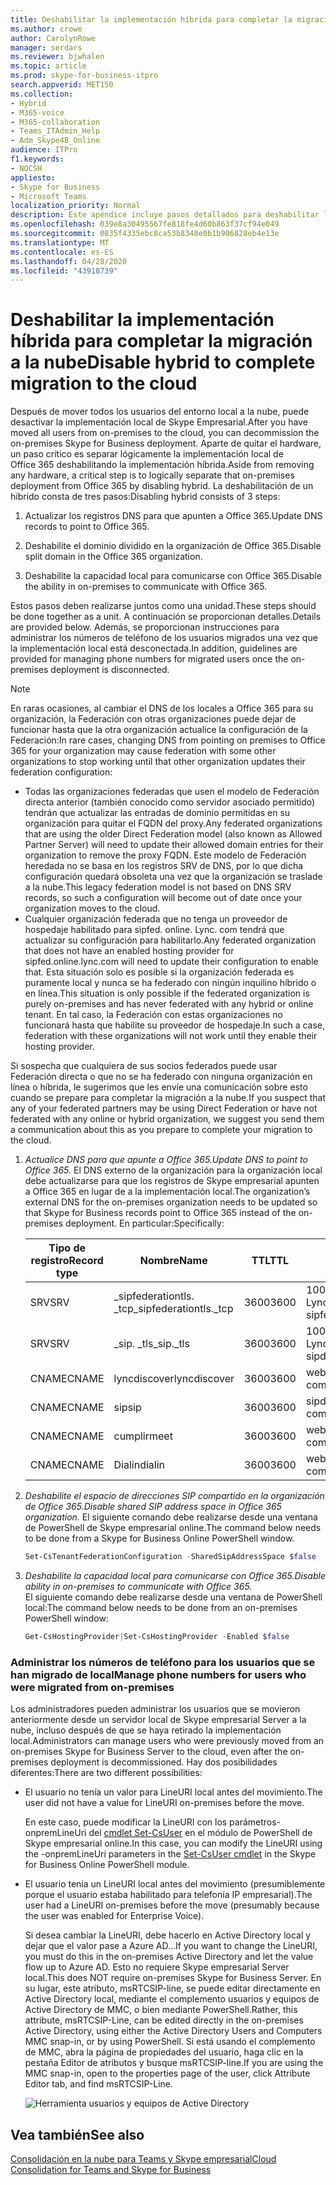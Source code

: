 ```yaml
---
title: Deshabilitar la implementación híbrida para completar la migración a la nube
ms.author: crowe
author: CarolynRowe
manager: serdars
ms.reviewer: bjwhalen
ms.topic: article
ms.prod: skype-for-business-itpro
search.appverid: MET150
ms.collection:
- Hybrid
- M365-voice
- M365-collaboration
- Teams_ITAdmin_Help
- Adm_Skype4B_Online
audience: ITPro
f1.keywords:
- NOCSH
appliesto:
- Skype for Business
- Microsoft Teams
localization_priority: Normal
description: Este apéndice incluye pasos detallados para deshabilitar la implementación híbrida como parte de la consolidación en la nube para Teams y Skype empresarial.
ms.openlocfilehash: 039e8a30495567fe818fe4d60b863f37cf94e049
ms.sourcegitcommit: 0835f4335ebc8ca53b8348e0b1b906828eb4e13e
ms.translationtype: MT
ms.contentlocale: es-ES
ms.lasthandoff: 04/28/2020
ms.locfileid: "43918739"
---
```

# <a name="disable-hybrid-to-complete-migration-to-the-cloud"></a><span data-ttu-id="caec8-103">Deshabilitar la implementación híbrida para completar la migración a la nube</span><span class="sxs-lookup"><span data-stu-id="caec8-103">Disable hybrid to complete migration to the cloud</span></span>

<span data-ttu-id="caec8-104">Después de mover todos los usuarios del entorno local a la nube, puede desactivar la implementación local de Skype Empresarial.</span><span class="sxs-lookup"><span data-stu-id="caec8-104">After you have moved all users from on-premises to the cloud, you can decommission the on-premises Skype for Business deployment.</span></span> <span data-ttu-id="caec8-105">Aparte de quitar el hardware, un paso crítico es separar lógicamente la implementación local de Office 365 deshabilitando la implementación híbrida.</span><span class="sxs-lookup"><span data-stu-id="caec8-105">Aside from removing any hardware, a critical step is to logically separate that on-premises deployment from Office 365 by disabling hybrid.</span></span> <span data-ttu-id="caec8-106">La deshabilitación de un híbrido consta de tres pasos:</span><span class="sxs-lookup"><span data-stu-id="caec8-106">Disabling hybrid consists of 3 steps:</span></span>

1. <span data-ttu-id="caec8-107">Actualizar los registros DNS para que apunten a Office 365.</span><span class="sxs-lookup"><span data-stu-id="caec8-107">Update DNS records to point to Office 365.</span></span>

2. <span data-ttu-id="caec8-108">Deshabilite el dominio dividido en la organización de Office 365.</span><span class="sxs-lookup"><span data-stu-id="caec8-108">Disable split domain in the Office 365 organization.</span></span>

3. <span data-ttu-id="caec8-109">Deshabilite la capacidad local para comunicarse con Office 365.</span><span class="sxs-lookup"><span data-stu-id="caec8-109">Disable the ability in on-premises to communicate with Office 365.</span></span>

<span data-ttu-id="caec8-110">Estos pasos deben realizarse juntos como una unidad.</span><span class="sxs-lookup"><span data-stu-id="caec8-110">These steps should be done together as a unit.</span></span> <span data-ttu-id="caec8-111">A continuación se proporcionan detalles.</span><span class="sxs-lookup"><span data-stu-id="caec8-111">Details are provided below.</span></span> <span data-ttu-id="caec8-112">Además, se proporcionan instrucciones para administrar los números de teléfono de los usuarios migrados una vez que la implementación local está desconectada.</span><span class="sxs-lookup"><span data-stu-id="caec8-112">In addition, guidelines are provided for managing phone numbers for migrated users once the on-premises deployment is disconnected.</span></span>

> [!Note] 
> <span data-ttu-id="caec8-113">En raras ocasiones, al cambiar el DNS de los locales a Office 365 para su organización, la Federación con otras organizaciones puede dejar de funcionar hasta que la otra organización actualice la configuración de la Federación:</span><span class="sxs-lookup"><span data-stu-id="caec8-113">In rare cases, changing DNS from pointing on premises to Office 365 for your organization may cause federation with some other organizations to stop working until that other organization updates their federation configuration:</span></span><ul><li>
<span data-ttu-id="caec8-114">Todas las organizaciones federadas que usen el modelo de Federación directa anterior (también conocido como servidor asociado permitido) tendrán que actualizar las entradas de dominio permitidas en su organización para quitar el FQDN del proxy.</span><span class="sxs-lookup"><span data-stu-id="caec8-114">Any federated organizations that are using the older Direct Federation model (also known as Allowed Partner Server) will need to update their allowed domain entries for their organization to remove the proxy FQDN.</span></span> <span data-ttu-id="caec8-115">Este modelo de Federación heredada no se basa en los registros SRV de DNS, por lo que dicha configuración quedará obsoleta una vez que la organización se traslade a la nube.</span><span class="sxs-lookup"><span data-stu-id="caec8-115">This legacy federation model is not based on DNS SRV records, so such a configuration will become out of date once your organization moves to the cloud.</span></span> </li><li><span data-ttu-id="caec8-116">Cualquier organización federada que no tenga un proveedor de hospedaje habilitado para sipfed. online. Lync. <span>com tendrá que actualizar su configuración para habilitarlo.</span><span class="sxs-lookup"><span data-stu-id="caec8-116">Any federated organization that does not have an enabled hosting provider for sipfed.online.lync.<span>com will need to update their configuration to enable that.</span></span> <span data-ttu-id="caec8-117">Esta situación solo es posible si la organización federada es puramente local y nunca se ha federado con ningún inquilino híbrido o en línea.</span><span class="sxs-lookup"><span data-stu-id="caec8-117">This situation is only possible if the federated organization is purely on-premises and has never federated with any hybrid or online tenant.</span></span> <span data-ttu-id="caec8-118">En tal caso, la Federación con estas organizaciones no funcionará hasta que habilite su proveedor de hospedaje.</span><span class="sxs-lookup"><span data-stu-id="caec8-118">In such a case, federation with these organizations will not work until they enable their hosting provider.</span></span></li></ul><span data-ttu-id="caec8-119">Si sospecha que cualquiera de sus socios federados puede usar Federación directa o que no se ha federado con ninguna organización en línea o híbrida, le sugerimos que les envíe una comunicación sobre esto cuando se prepare para completar la migración a la nube.</span><span class="sxs-lookup"><span data-stu-id="caec8-119">If you suspect that any of your federated partners may be using Direct Federation or have not federated with any online or hybrid organization, we suggest you send them a communication about this as you prepare to complete your migration to the cloud.</span></span>

1.  <span data-ttu-id="caec8-120">*Actualice DNS para que apunte a Office 365.*</span><span class="sxs-lookup"><span data-stu-id="caec8-120">*Update DNS to point to Office 365.*</span></span>
<span data-ttu-id="caec8-121">El DNS externo de la organización para la organización local debe actualizarse para que los registros de Skype empresarial apunten a Office 365 en lugar de a la implementación local.</span><span class="sxs-lookup"><span data-stu-id="caec8-121">The organization’s external DNS for the on-premises organization needs to be updated so that Skype for Business records point to Office 365 instead of the on-premises deployment.</span></span> <span data-ttu-id="caec8-122">En particular:</span><span class="sxs-lookup"><span data-stu-id="caec8-122">Specifically:</span></span>

    |<span data-ttu-id="caec8-123">Tipo de registro</span><span class="sxs-lookup"><span data-stu-id="caec8-123">Record type</span></span>|<span data-ttu-id="caec8-124">Nombre</span><span class="sxs-lookup"><span data-stu-id="caec8-124">Name</span></span>|<span data-ttu-id="caec8-125">TTL</span><span class="sxs-lookup"><span data-stu-id="caec8-125">TTL</span></span>|<span data-ttu-id="caec8-126">Valor</span><span class="sxs-lookup"><span data-stu-id="caec8-126">Value</span></span>|
    |---|---|---|---|
    |<span data-ttu-id="caec8-127">SRV</span><span class="sxs-lookup"><span data-stu-id="caec8-127">SRV</span></span>|<span data-ttu-id="caec8-128">_sipfederationtls. _tcp</span><span class="sxs-lookup"><span data-stu-id="caec8-128">_sipfederationtls._tcp</span></span>|<span data-ttu-id="caec8-129">3600</span><span class="sxs-lookup"><span data-stu-id="caec8-129">3600</span></span>|<span data-ttu-id="caec8-130">100 1 5061 sipfed. online. Lync. <span>com</span><span class="sxs-lookup"><span data-stu-id="caec8-130">100 1 5061 sipfed.online.lync.<span>com</span></span>|
    |<span data-ttu-id="caec8-131">SRV</span><span class="sxs-lookup"><span data-stu-id="caec8-131">SRV</span></span>|<span data-ttu-id="caec8-132">_sip. _tls</span><span class="sxs-lookup"><span data-stu-id="caec8-132">_sip._tls</span></span>|<span data-ttu-id="caec8-133">3600</span><span class="sxs-lookup"><span data-stu-id="caec8-133">3600</span></span>|<span data-ttu-id="caec8-134">100 1 443 sipdir. online. Lync. <span>com</span><span class="sxs-lookup"><span data-stu-id="caec8-134">100 1 443 sipdir.online.lync.<span>com</span></span>|
    |<span data-ttu-id="caec8-135">CNAME</span><span class="sxs-lookup"><span data-stu-id="caec8-135">CNAME</span></span>| <span data-ttu-id="caec8-136">lyncdiscover</span><span class="sxs-lookup"><span data-stu-id="caec8-136">lyncdiscover</span></span>|   <span data-ttu-id="caec8-137">3600</span><span class="sxs-lookup"><span data-stu-id="caec8-137">3600</span></span>|   <span data-ttu-id="caec8-138">webdir. online. Lync. <span>com</span><span class="sxs-lookup"><span data-stu-id="caec8-138">webdir.online.lync.<span>com</span></span>|
    |<span data-ttu-id="caec8-139">CNAME</span><span class="sxs-lookup"><span data-stu-id="caec8-139">CNAME</span></span>| <span data-ttu-id="caec8-140">sip</span><span class="sxs-lookup"><span data-stu-id="caec8-140">sip</span></span>|    <span data-ttu-id="caec8-141">3600</span><span class="sxs-lookup"><span data-stu-id="caec8-141">3600</span></span>|   <span data-ttu-id="caec8-142">sipdir. online. Lync. <span>com</span><span class="sxs-lookup"><span data-stu-id="caec8-142">sipdir.online.lync.<span>com</span></span>|
    |<span data-ttu-id="caec8-143">CNAME</span><span class="sxs-lookup"><span data-stu-id="caec8-143">CNAME</span></span>| <span data-ttu-id="caec8-144">cumplir</span><span class="sxs-lookup"><span data-stu-id="caec8-144">meet</span></span>|   <span data-ttu-id="caec8-145">3600</span><span class="sxs-lookup"><span data-stu-id="caec8-145">3600</span></span>|   <span data-ttu-id="caec8-146">webdir. online. Lync. <span>com</span><span class="sxs-lookup"><span data-stu-id="caec8-146">webdir.online.lync.<span>com</span></span>|
    |<span data-ttu-id="caec8-147">CNAME</span><span class="sxs-lookup"><span data-stu-id="caec8-147">CNAME</span></span>| <span data-ttu-id="caec8-148">Dialin</span><span class="sxs-lookup"><span data-stu-id="caec8-148">dialin</span></span>  |<span data-ttu-id="caec8-149">3600</span><span class="sxs-lookup"><span data-stu-id="caec8-149">3600</span></span>|  <span data-ttu-id="caec8-150">webdir. online. Lync. <span>com</span><span class="sxs-lookup"><span data-stu-id="caec8-150">webdir.online.lync.<span>com</span></span>|

2.  <span data-ttu-id="caec8-151">*Deshabilite el espacio de direcciones SIP compartido en la organización de Office 365.*</span><span class="sxs-lookup"><span data-stu-id="caec8-151">*Disable shared SIP address space in Office 365 organization.*</span></span>
<span data-ttu-id="caec8-152">El siguiente comando debe realizarse desde una ventana de PowerShell de Skype empresarial online.</span><span class="sxs-lookup"><span data-stu-id="caec8-152">The command below needs to be done from a Skype for Business Online PowerShell window.</span></span>

    ```PowerShell
    Set-CsTenantFederationConfiguration -SharedSipAddressSpace $false
    ```
 
3.  <span data-ttu-id="caec8-153">*Deshabilite la capacidad local para comunicarse con Office 365.*</span><span class="sxs-lookup"><span data-stu-id="caec8-153">*Disable ability in on-premises to communicate with Office 365.*</span></span>  
<span data-ttu-id="caec8-154">El siguiente comando debe realizarse desde una ventana de PowerShell local:</span><span class="sxs-lookup"><span data-stu-id="caec8-154">The command below needs to be done from an on-premises PowerShell window:</span></span>

    ```PowerShell
    Get-CsHostingProvider|Set-CsHostingProvider -Enabled $false
    ```

### <a name="manage-phone-numbers-for-users-who-were-migrated-from-on-premises"></a><span data-ttu-id="caec8-155">Administrar los números de teléfono para los usuarios que se han migrado de local</span><span class="sxs-lookup"><span data-stu-id="caec8-155">Manage phone numbers for users who were migrated from on-premises</span></span>

<span data-ttu-id="caec8-156">Los administradores pueden administrar los usuarios que se movieron anteriormente desde un servidor local de Skype empresarial Server a la nube, incluso después de que se haya retirado la implementación local.</span><span class="sxs-lookup"><span data-stu-id="caec8-156">Administrators can manage users who were previously moved from an on-premises Skype for Business Server to the cloud, even after the on-premises deployment is decommissioned.</span></span> <span data-ttu-id="caec8-157">Hay dos posibilidades diferentes:</span><span class="sxs-lookup"><span data-stu-id="caec8-157">There are two different possibilities:</span></span>

- <span data-ttu-id="caec8-158">El usuario no tenía un valor para LineURI local antes del movimiento.</span><span class="sxs-lookup"><span data-stu-id="caec8-158">The user did not have a value for LineURI on-premises before the move.</span></span> 

  <span data-ttu-id="caec8-159">En este caso, puede modificar la LineURI con los parámetros-onpremLineUri del [cmdlet Set-CsUser](https://docs.microsoft.com/powershell/module/skype/set-csuser?view=skype-ps) en el módulo de PowerShell de Skype empresarial online.</span><span class="sxs-lookup"><span data-stu-id="caec8-159">In this case, you can modify the LineURI using the -onpremLineUri parameters in the [Set-CsUser cmdlet](https://docs.microsoft.com/powershell/module/skype/set-csuser?view=skype-ps) in the Skype for Business Online PowerShell module.</span></span>

- <span data-ttu-id="caec8-160">El usuario tenía un LineURI local antes del movimiento (presumiblemente porque el usuario estaba habilitado para telefonía IP empresarial).</span><span class="sxs-lookup"><span data-stu-id="caec8-160">The user had a LineURI on-premises before the move (presumably because the user was enabled for Enterprise Voice).</span></span> 

  <span data-ttu-id="caec8-161">Si desea cambiar la LineURI, debe hacerlo en Active Directory local y dejar que el valor pase a Azure AD...</span><span class="sxs-lookup"><span data-stu-id="caec8-161">If you want to change the LineURI, you must do this in the on-premises Active Directory and let the value flow up to Azure AD.</span></span> <span data-ttu-id="caec8-162">Esto no requiere Skype empresarial Server local.</span><span class="sxs-lookup"><span data-stu-id="caec8-162">This does NOT require on-premises Skype for Business Server.</span></span> <span data-ttu-id="caec8-163">En su lugar, este atributo, msRTCSIP-line, se puede editar directamente en Active Directory local, mediante el complemento usuarios y equipos de Active Directory de MMC, o bien mediante PowerShell.</span><span class="sxs-lookup"><span data-stu-id="caec8-163">Rather, this attribute, msRTCSIP-Line, can be edited directly in the on-premises Active Directory, using either the Active Directory Users and Computers MMC snap-in, or by using PowerShell.</span></span> <span data-ttu-id="caec8-164">Si está usando el complemento de MMC, abra la página de propiedades del usuario, haga clic en la pestaña Editor de atributos y busque msRTCSIP-line.</span><span class="sxs-lookup"><span data-stu-id="caec8-164">If you are using the MMC snap-in, open to the properties page of the user, click Attribute Editor tab, and find msRTCSIP-Line.</span></span>

  ![Herramienta usuarios y equipos de Active Directory](../media/disable-hybrid-1.png)

## <a name="see-also"></a><span data-ttu-id="caec8-166">Vea también</span><span class="sxs-lookup"><span data-stu-id="caec8-166">See also</span></span>

[<span data-ttu-id="caec8-167">Consolidación en la nube para Teams y Skype empresarial</span><span class="sxs-lookup"><span data-stu-id="caec8-167">Cloud Consolidation for Teams and Skype for Business</span></span>](cloud-consolidation.md)
